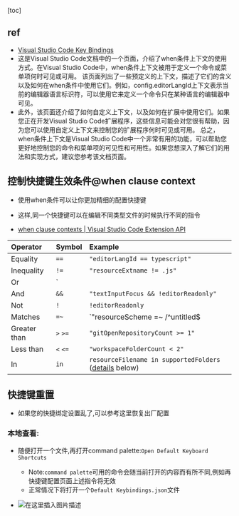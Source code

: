 [toc]



##  ref

* [Visual Studio Code Key Bindings](https://code.visualstudio.com/docs/getstarted/keybindings)
* 这是Visual Studio Code文档中的一个页面，介绍了when条件上下文的使用方式。在Visual Studio Code中，when条件上下文被用于定义一个命令或菜单项何时可见或可用。 该页面列出了一些预定义的上下文，描述了它们的含义以及如何在when条件中使用它们。例如，config.editorLangId上下文表示当前的编辑器语言标识符，可以使用它来定义一个命令只在某种语言的编辑器中可见。 
* 此外，该页面还介绍了如何自定义上下文，以及如何在扩展中使用它们。如果您正在开发Visual Studio Code扩展程序，这些信息可能会对您很有帮助，因为您可以使用自定义上下文来控制您的扩展程序何时可见或可用。 总之，when条件上下文是Visual Studio Code中一个非常有用的功能，可以帮助您更好地控制您的命令和菜单项的可见性和可用性。如果您想深入了解它们的用法和实现方式，建议您参考该文档页面。

## 控制快捷键生效条件@when clause context

- 使用when条件可以让你更加精细的配置快捷键

- 这样,同一个快捷键可以在编辑不同类型文件的时候执行不同的指令
- [when clause contexts | Visual Studio Code Extension API](https://code.visualstudio.com/api/references/when-clause-contexts)

| Operator     | Symbol   | Example                                                      |
| :----------- | :------- | :----------------------------------------------------------- |
| Equality     | `==`     | `"editorLangId == typescript"`                               |
| Inequality   | `!=`     | `"resourceExtname != .js"`                                   |
| Or           | `||`     | `"isLinux"||"isWindows"`                                     |
| And          | `&&`     | `"textInputFocus && !editorReadonly"`                        |
| Not          | `!`      | `!editorReadonly`                                            |
| Matches      | `=~`     | `"resourceScheme =~ /^untitled$|^file$/"`                    |
| Greater than | `>` `>=` | `"gitOpenRepositoryCount >= 1"`                              |
| Less than    | `<` `<=` | `"workspaceFolderCount < 2"`                                 |
| In           | `in`     | `resourceFilename in supportedFolders` ([details](https://code.visualstudio.com/api/references/when-clause-contexts#in-conditional-operator) below) |

##  快捷键重置

- 如果您的快捷绑定设置乱了,可以参考这里恢复出厂配置

###  本地查看:

- 随便打开一个文件,再打开command palette:`Open Default Keyboard Shortcuts`
  - Note:`command palette`可用的命令会随当前打开的内容而有所不同,例如再快捷键配置页面上述指令将无效
  - 正常情况下将打开一个`Default Keybindings.json`文件

- ![在这里插入图片描述](https://img-blog.csdnimg.cn/a998e4f4ebc74ab7ba843aad32b3b377.png)



